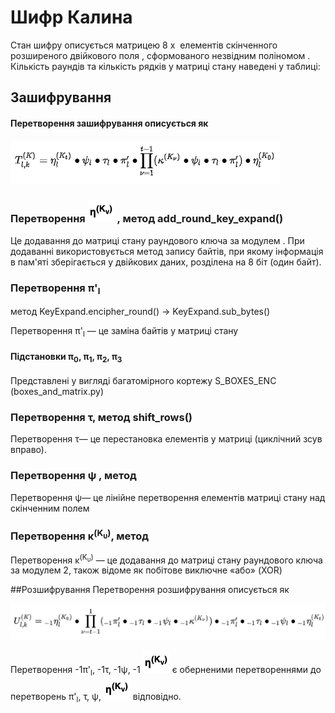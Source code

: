 # Шифр Калина

Стан шифру описується матрицею 8 x <math>c</math> елементів скінченного розширеного двійкового поля 
<math>GF(2^8)</math>, сформованого незвідним поліномом <math>x^8+x^4+x^3+x^2+1</math>. Кількість раундів та 
кількість рядків у матриці стану наведені у таблиці:

## Зашифрування
#### Перетворення зашифрування описується як

![Test Image 1](imgs_for_readme/1.png)

### Перетворення ![Test Image 1](imgs_for_readme/2.png) , метод add_round_key_expand() 

Це додавання до матриці стану раундового ключа за модулем <math>2^{64}</math>. При додаванні використовується 
метод запису байтів, при якому інформація в пам'яті зберігається у двійкових даних, розділена на 8 біт (один байт).

### Перетворення &pi;'<sub>l</sub> 

метод KeyExpand.encipher_round() -> KeyExpand.sub_bytes() <br>

Перетворення &pi;'<sub>l</sub> — це заміна байтів у матриці стану

#### Підстановки &pi;<sub>0</sub>, &pi;<sub>1</sub>, &pi;<sub>2</sub>, &pi;<sub>3</sub>

Представлені у вигляді багатомірного кортежу S_BOXES_ENC (boxes_and_matrix.py) 

### Перетворення &tau;, метод shift_rows() 

Перетворення &tau;— це перестановка елементів у матриці (циклічний зсув вправо).

### Перетворення &psi; , метод
Перетворення &psi;— це лінійне перетворення елементів матриці стану над скінченним полем 
<math>x^8+x^4+x^3+x^2+1</math>

### Перетворення &kappa;<sup>(K<sub>&upsilon;</sub>)</sup>, метод

Перетворення &kappa;<sup>(K<sub>&upsilon;</sub>)</sup> — це додавання до матриці стану 
раундового ключа за модулем 2, також відоме як побітове виключне «або» (XOR)

##Розшифрування
Перетворення розшифрування описується як

![Test Image 1](imgs_for_readme/3.png)

Перетворення -1&pi;'<sub>l</sub>, -1&tau;, -1&psi;, -1 ![Test Image 1](imgs_for_readme/2.png) є оберненими 
перетвореннями до перетворень &pi;'<sub>l</sub>, &tau;, &psi;, ![Test Image 1](imgs_for_readme/2.png) 
відповідно.